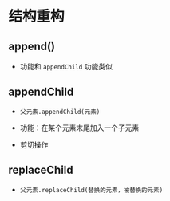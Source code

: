 # 结构重构

## append()

+ 功能和 `appendChild` 功能类似

## appendChild

+ `父元素.appendChild(元素)`

+ 功能：在某个元素末尾加入一个子元素

+ 剪切操作

## replaceChild

+ `父元素.replaceChild(替换的元素，被替换的元素)`

